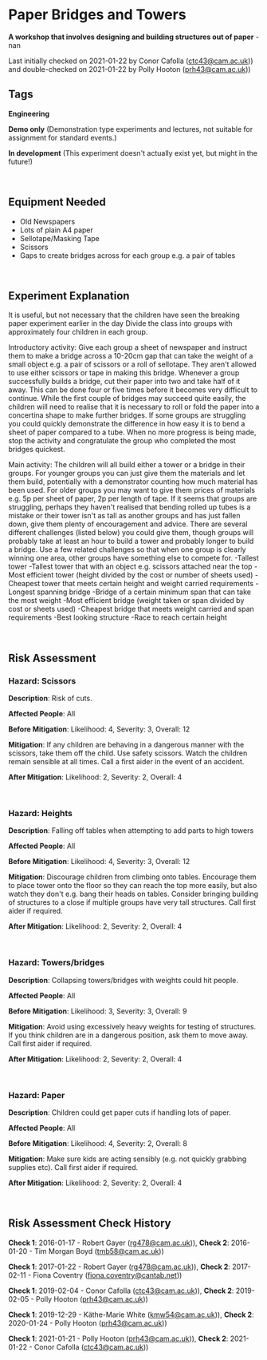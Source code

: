 # Paper Bridges and Towers

**A workshop that involves designing and building structures out of paper** - nan

Last initially checked on 2021-01-22 by Conor Cafolla (ctc43@cam.ac.uk)) and double-checked on 2021-01-22 by Polly Hooton (prh43@cam.ac.uk))

## Tags
<!--- Start Tags (DO NOT REMOVE THIS COMMENT) --->

**Engineering**

**Demo only** (Demonstration type experiments and lectures, not suitable for assignment for standard events.)

**In development** (This experiment doesn't actually exist yet, but might in the future!)
<!--- End Tags (DO NOT REMOVE THIS COMMENT) --->

<br/>

## Equipment Needed 
- Old Newspapers
- Lots of plain A4 paper
- Sellotape/Masking Tape
- Scissors
- Gaps to create bridges across for each group e.g. a pair of tables

<br/>

## Experiment Explanation 

It is useful, but not necessary that the children have seen the breaking paper experiment earlier in the day
Divide the class into groups with approximately four children in each group. 

Introductory activity:
Give each group a sheet of newspaper and instruct them to make a bridge across a 10-20cm gap that can take the weight of a small object e.g. a pair of scissors or a roll of sellotape. They aren't allowed to use either scissors or tape in making this bridge. Whenever a group successfully builds a bridge, cut their paper into two and take half of it away. This can be done four or five times before it becomes very difficult to continue. While the first couple of bridges may succeed quite easily, the children will need to realise that it is necessary to roll or fold the paper into a concertina shape to make further bridges. If some groups are struggling you could quickly demonstrate the difference in how easy it is to bend a sheet of paper compared to a tube. When no more progress is being made, stop the activity and congratulate the group who completed the most bridges quickest.

Main activity:
The children will all build either a tower or a bridge in their groups. For younger groups you can just give them the materials and let them build, potentially with a demonstrator counting how much material has been used. For older groups you may want to give them prices of materials e.g. 5p per sheet of paper, 2p per length of tape. If it seems that groups are struggling, perhaps they haven't realised that bending rolled up tubes is a mistake or their tower isn't as tall as another groups and has just fallen down, give them plenty of encouragement and advice.
There are several different challenges (listed below) you could give them, though groups will probably take at least an hour to build a tower and probably longer to build a bridge. Use a few related challenges so that when one group is clearly winning one area, other groups have something else to compete for.
-Tallest tower
-Tallest tower that with an object e.g. scissors attached near the top
-Most efficient tower (height divided by the cost or number of sheets used)
-Cheapest tower that meets certain height and weight carried requirements
-Longest spanning bridge
-Bridge of a certain minimum span that can take the most weight
-Most efficient bridge (weight taken or span divided by cost or sheets used)
-Cheapest bridge that meets weight carried and span requirements
-Best looking structure
-Race to reach certain height

<br/>

## Risk Assessment

### **Hazard**: Scissors

**Description**: Risk of cuts.

**Affected People**: All

**Before Mitigation**: Likelihood: 4, Severity: 3, Overall: 12

**Mitigation**: If any children are behaving in a dangerous manner with the scissors, take them off the child. Use safety scissors.
Watch the children remain sensible at all times.
Call a first aider in the event of an accident.

**After Mitigation**: Likelihood: 2, Severity: 2, Overall: 4

<br/>

### **Hazard**: Heights

**Description**: Falling off tables when attempting to add parts to high towers

**Affected People**: All

**Before Mitigation**: Likelihood: 4, Severity: 3, Overall: 12

**Mitigation**: Discourage children from climbing onto tables. Encourage them to place tower onto the floor so they can reach the top more easily, but also watch they don't e.g. bang their heads on tables. Consider bringing building of structures to a close if multiple groups have very tall structures.
Call first aider if required.

**After Mitigation**: Likelihood: 2, Severity: 2, Overall: 4

<br/>

### **Hazard**: Towers/bridges

**Description**: Collapsing towers/bridges with weights could hit people.

**Affected People**: All

**Before Mitigation**: Likelihood: 3, Severity: 3, Overall: 9

**Mitigation**: Avoid using excessively heavy weights for testing of structures. If you think children are in a dangerous position, ask them to move away.
Call first aider if required.

**After Mitigation**: Likelihood: 2, Severity: 2, Overall: 4

<br/>

### **Hazard**: Paper

**Description**: Children could get paper cuts if handling lots of paper.

**Affected People**: All

**Before Mitigation**: Likelihood: 4, Severity: 2, Overall: 8

**Mitigation**: Make sure kids are acting sensibly (e.g. not quickly grabbing supplies etc).
Call first aider if required.

**After Mitigation**: Likelihood: 2, Severity: 2, Overall: 4

<br/>

## Risk Assessment Check History 

**Check 1**: 2016-01-17 - Robert Gayer (rg478@cam.ac.uk)), **Check 2**: 2016-01-20 - Tim Morgan Boyd (tmb58@cam.ac.uk))

**Check 1**: 2017-01-22 - Robert Gayer (rg478@cam.ac.uk)), **Check 2**: 2017-02-11 - Fiona Coventry (fiona.coventry@cantab.net))

**Check 1**: 2019-02-04 - Conor Cafolla (ctc43@cam.ac.uk)), **Check 2**: 2019-02-05 - Polly Hooton (prh43@cam.ac.uk))

**Check 1**: 2019-12-29 - Käthe-Marie White (kmw54@cam.ac.uk)), **Check 2**: 2020-01-24 - Polly Hooton (prh43@cam.ac.uk))

**Check 1**: 2021-01-21 - Polly Hooton (prh43@cam.ac.uk)), **Check 2**: 2021-01-22 - Conor Cafolla (ctc43@cam.ac.uk))